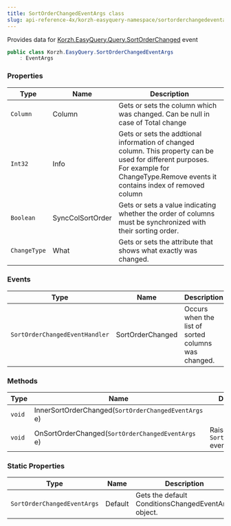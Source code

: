 ```yaml
---
title: SortOrderChangedEventArgs class
slug: api-reference-4x/korzh-easyquery-namespace/sortorderchangedeventargs-class
---
```



Provides data for [Korzh.EasyQuery.Query.SortOrderChanged](/api-reference-4x/korzh-easyquery-namespace/query-class) event
```csharp
public class Korzh.EasyQuery.SortOrderChangedEventArgs
    : EventArgs

```

### Properties

| Type | Name | Description | 
| --- | --- | --- | 
| `Column` | Column | Gets or sets the column which was changed. Can be null in case of Total change | 
| `Int32` | Info | Gets or sets the addtional information of changed column.  This property can be used for different purposes.  For example for ChangeType.Remove events it contains index of removed column | 
| `Boolean` | SyncColSortOrder | Gets or sets a value indicating whether the order of columns must be synchronized with their sorting order. | 
| `ChangeType` | What | Gets or sets the attribute that shows what exactly was changed. | 


### Events

| Type | Name | Description | 
| --- | --- | --- | 
| `SortOrderChangedEventHandler` | SortOrderChanged | Occurs when the list of sorted columns was changed. | 


### Methods

| Type | Name | Description | 
| --- | --- | --- | 
| `void` | InnerSortOrderChanged(`SortOrderChangedEventArgs` e) |  | 
| `void` | OnSortOrderChanged(`SortOrderChangedEventArgs` e) | Raises the `SortOrderChanged` event. | 


### Static Properties

| Type | Name | Description | 
| --- | --- | --- | 
| `SortOrderChangedEventArgs` | Default | Gets the default ConditionsChangedEventArgs object. |